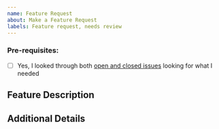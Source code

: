 ```yaml
---
name: Feature Request
about: Make a Feature Request
labels: Feature request, needs review
---
```


### Pre-requisites:
<!-- Add a check to each item below by replacing "[ ]" with "[x]" (no spaces inside the brackets, lowercase x) -->
- [ ] Yes, I looked through both [open and closed issues](../issues?utf8=✓&q=is%3Aissue) looking for what I needed

## Feature Description
<!-- What does your new feature do? How would users interact with it/use it? -->

## Additional Details
<!-- This is your space to add anything you think is relevant -->